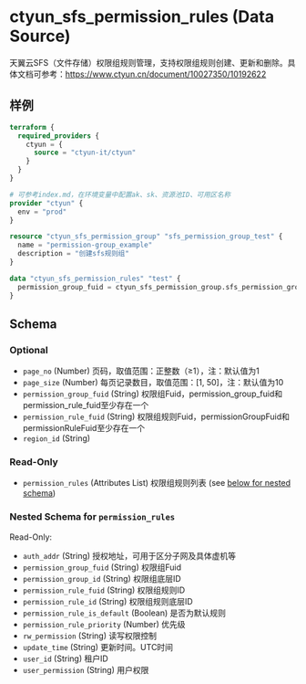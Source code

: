 # ctyun_sfs_permission_rules (Data Source)
天翼云SFS（文件存储）权限组规则管理，支持权限组规则创建、更新和删除。具体文档可参考：https://www.ctyun.cn/document/10027350/10192622



## 样例

```terraform
terraform {
  required_providers {
    ctyun = {
      source = "ctyun-it/ctyun"
    }
  }
}

# 可参考index.md，在环境变量中配置ak、sk、资源池ID、可用区名称
provider "ctyun" {
  env = "prod"
}

resource "ctyun_sfs_permission_group" "sfs_permission_group_test" {
  name = "permission-group_example"
  description = "创建sfs规则组"
}

data "ctyun_sfs_permission_rules" "test" {
  permission_group_fuid = ctyun_sfs_permission_group.sfs_permission_group_test.id
}
```

<!-- schema generated by tfplugindocs -->
## Schema

### Optional

- `page_no` (Number) 页码，取值范围：正整数（≥1），注：默认值为1
- `page_size` (Number) 每页记录数目，取值范围：[1, 50]，注：默认值为10
- `permission_group_fuid` (String) 权限组Fuid，permission_group_fuid和permission_rule_fuid至少存在一个
- `permission_rule_fuid` (String) 权限组规则Fuid，permissionGroupFuid和permissionRuleFuid至少存在一个
- `region_id` (String)

### Read-Only

- `permission_rules` (Attributes List) 权限组规则列表 (see [below for nested schema](#nestedatt--permission_rules))

<a id="nestedatt--permission_rules"></a>
### Nested Schema for `permission_rules`

Read-Only:

- `auth_addr` (String) 授权地址，可用于区分子网及具体虚机等
- `permission_group_fuid` (String) 权限组Fuid
- `permission_group_id` (String) 权限组底层ID
- `permission_rule_fuid` (String) 权限组规则ID
- `permission_rule_id` (String) 权限组规则底层ID
- `permission_rule_is_default` (Boolean) 是否为默认规则
- `permission_rule_priority` (Number) 优先级
- `rw_permission` (String) 读写权限控制
- `update_time` (String) 更新时间。UTC时间
- `user_id` (String) 租户ID
- `user_permission` (String) 用户权限